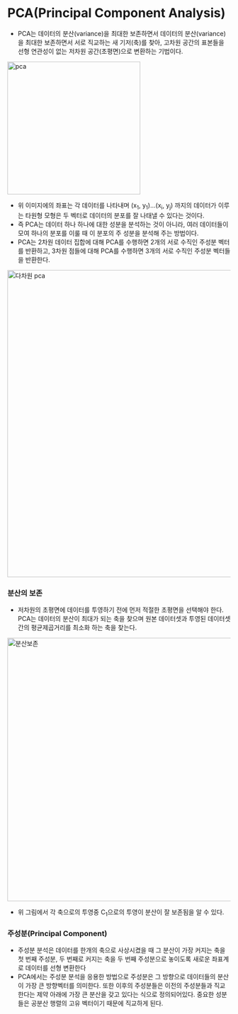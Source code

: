 # PCA(Principal Component Analysis)

* PCA는 데이터의 분산(variance)을 최대한 보존하면서 데이터의 분산(variance)을 최대한 보존하면서 서로 직교하는 새 기저(축)를 찾아, 고차원 공간의 표본들을 선형 연관성이 없는 저차원 공간(초평면)으로 변환하는 기법이다.

<img width="300" alt="pca" src="https://user-images.githubusercontent.com/46274774/81775618-2201df80-9528-11ea-884d-41c99ab09187.png">

* 위 이미지에의 좌표는 각 데이터를 나타내며 (x<sub>1</sub>, y<sub>1</sub>)...(x<sub>i</sub>, y<sub>j</sub>) 까지의 데이터가 이루는 타원형 모형은 두 벡터로 데이터의 분포를 잘 나태낼 수 있다는 것이다.
* 즉 PCA는 데이터 하나 하나에 대한 성분을 분석하는 것이 아니라, 여러 데이터들이 모여 하나의 분포를 이룰 때 이 분포의 주 성분을 분석해 주는 방법이다.
* PCA는 2차원 데이터 집합에 대해 PCA를 수행하면 2개의 서로 수직인 주성분 벡터를 반환하고, 3차원 점들에 대해 PCA를 수행하면 3개의 서로 수직인 주성분 벡터들을 반환한다.
  
<img width="694" alt="다차원 pca" src="https://user-images.githubusercontent.com/46274774/81775802-773df100-9528-11ea-834a-c8b68c35df91.png">

### 분산의 보존
* 저차원의 초평면에 데이터를 투영하기 전에 먼저 적절한 초평면을 선택해야 한다. PCA는 데이터의 분산이 최대가 되는 축을 찾으며 원본 데이터셋과 투영된 데이터셋 간의 평균제곱거리를 최소화 하는 축을 찾는다.

<img width="595" alt="분산보존" src="https://user-images.githubusercontent.com/46274774/81775826-858c0d00-9528-11ea-9522-c92bf6897bcc.png">

* 위 그림에서 각 축으로의 투영중 C<sub>1</sub>으로의 투영이 분산이 잘 보존됨을 알 수 있다.

### 주성분(Principal Component)
* 주성분 분석은 데이터를 한개의 축으로 사상시켰을 때 그 분산이 가장 커지는 축을 첫 번째 주성분, 두 번째로 커지는 축을 두 번째 주성분으로 놓이도록 새로운 좌표계로 데이터를 선형 변환한다
* PCA에서는 주성분 분석을 응용한 방법으로 주성분은 그 방향으로 데이터들의 분산이 가장 큰 방향벡터를 의미한다. 또한 이후의 주성분들은 이전의 주성분들과 직교한다는 제약 아래에 가장 큰 분산을 갖고 있다는 식으로 정의되어있다. 중요한 성분들은 공분산 행렬의 고유 벡터이기 때문에 직교하게 된다.
